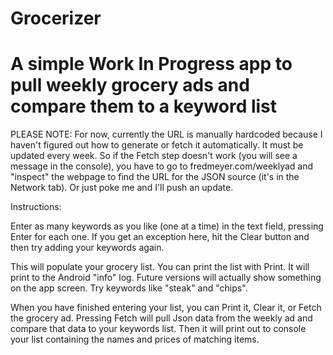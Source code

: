 # Grocerizer

# A simple Work In Progress app to pull weekly grocery ads and compare them to a keyword list

PLEASE NOTE: For now, currently the URL is manually hardcoded because I haven't figured out how to generate or fetch it automatically. It must be updated every week. So if the Fetch step doesn't work (you will see a message in the console), you have to go to fredmeyer.com/weeklyad and "inspect" the webpage to find the URL for the JSON source (it's in the Network tab). Or just poke me and I'll push an update.

Instructions:

Enter as many keywords as you like (one at a time) in the text field, pressing Enter for each one.
If you get an exception here, hit the Clear button and then try adding your keywords again. 

This will populate your grocery list. You can print the list with Print. It will print to the Android "info" log.
Future versions will actually show something on the app screen.
Try keywords like "steak" and "chips".

When you have finished entering your list, you can Print it, Clear it, or Fetch the grocery ad. 
Pressing Fetch will pull Json data from the weekly ad and compare that data to your keywords list.
Then it will print out to console your list containing the names and prices of matching items.
